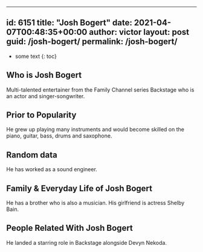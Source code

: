  ---
id: 6151
title: "Josh Bogert"
date: 2021-04-07T00:48:35+00:00
author: victor
layout: post
guid: /josh-bogert/
permalink: /josh-bogert/
---

* some text
{: toc}

## Who is Josh Bogert

Multi-talented entertainer from the Family Channel series Backstage who is an actor and singer-songwriter. 

## Prior to Popularity

He grew up playing many instruments and would become skilled on the piano, guitar, bass, drums and saxophone. 

## Random data

He has worked as a sound engineer. 

## Family & Everyday Life of Josh Bogert

He has a brother who is also a musician. His girlfriend is actress Shelby Bain.

## People Related With Josh Bogert

He landed a starring role in Backstage alongside Devyn Nekoda. 
 